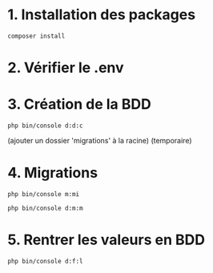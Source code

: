 # 1. Installation des packages
```
composer install
```
# 2. Vérifier le .env
# 3. Création de la BDD
```
php bin/console d:d:c
```

(ajouter un dossier 'migrations' à la racine) (temporaire)
# 4. Migrations
```
php bin/console m:mi
```
```
php bin/console d:m:m
```
# 5. Rentrer les valeurs en BDD
```
php bin/console d:f:l
```
